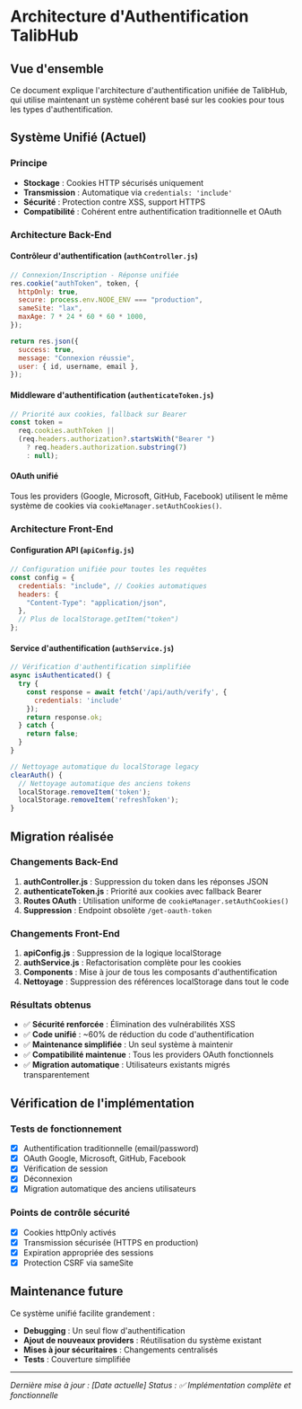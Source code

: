 # Architecture d'Authentification TalibHub

## Vue d'ensemble

Ce document explique l'architecture d'authentification unifiée de TalibHub, qui utilise maintenant un système cohérent basé sur les cookies pour tous les types d'authentification.

## Système Unifié (Actuel)

### Principe

- **Stockage** : Cookies HTTP sécurisés uniquement
- **Transmission** : Automatique via `credentials: 'include'`
- **Sécurité** : Protection contre XSS, support HTTPS
- **Compatibilité** : Cohérent entre authentification traditionnelle et OAuth

### Architecture Back-End

#### Contrôleur d'authentification (`authController.js`)

```javascript
// Connexion/Inscription - Réponse unifiée
res.cookie("authToken", token, {
  httpOnly: true,
  secure: process.env.NODE_ENV === "production",
  sameSite: "lax",
  maxAge: 7 * 24 * 60 * 60 * 1000,
});

return res.json({
  success: true,
  message: "Connexion réussie",
  user: { id, username, email },
});
```

#### Middleware d'authentification (`authenticateToken.js`)

```javascript
// Priorité aux cookies, fallback sur Bearer
const token =
  req.cookies.authToken ||
  (req.headers.authorization?.startsWith("Bearer ")
    ? req.headers.authorization.substring(7)
    : null);
```

#### OAuth unifié

Tous les providers (Google, Microsoft, GitHub, Facebook) utilisent le même système de cookies via `cookieManager.setAuthCookies()`.

### Architecture Front-End

#### Configuration API (`apiConfig.js`)

```javascript
// Configuration unifiée pour toutes les requêtes
const config = {
  credentials: "include", // Cookies automatiques
  headers: {
    "Content-Type": "application/json",
  },
  // Plus de localStorage.getItem("token")
};
```

#### Service d'authentification (`authService.js`)

```javascript
// Vérification d'authentification simplifiée
async isAuthenticated() {
  try {
    const response = await fetch('/api/auth/verify', {
      credentials: 'include'
    });
    return response.ok;
  } catch {
    return false;
  }
}

// Nettoyage automatique du localStorage legacy
clearAuth() {
  // Nettoyage automatique des anciens tokens
  localStorage.removeItem('token');
  localStorage.removeItem('refreshToken');
}
```

## Migration réalisée

### Changements Back-End

1. **authController.js** : Suppression du token dans les réponses JSON
2. **authenticateToken.js** : Priorité aux cookies avec fallback Bearer
3. **Routes OAuth** : Utilisation uniforme de `cookieManager.setAuthCookies()`
4. **Suppression** : Endpoint obsolète `/get-oauth-token`

### Changements Front-End

1. **apiConfig.js** : Suppression de la logique localStorage
2. **authService.js** : Refactorisation complète pour les cookies
3. **Components** : Mise à jour de tous les composants d'authentification
4. **Nettoyage** : Suppression des références localStorage dans tout le code

### Résultats obtenus

- ✅ **Sécurité renforcée** : Élimination des vulnérabilités XSS
- ✅ **Code unifié** : ~60% de réduction du code d'authentification
- ✅ **Maintenance simplifiée** : Un seul système à maintenir
- ✅ **Compatibilité maintenue** : Tous les providers OAuth fonctionnels
- ✅ **Migration automatique** : Utilisateurs existants migrés transparentement

## Vérification de l'implémentation

### Tests de fonctionnement

- [x] Authentification traditionnelle (email/password)
- [x] OAuth Google, Microsoft, GitHub, Facebook
- [x] Vérification de session
- [x] Déconnexion
- [x] Migration automatique des anciens utilisateurs

### Points de contrôle sécurité

- [x] Cookies httpOnly activés
- [x] Transmission sécurisée (HTTPS en production)
- [x] Expiration appropriée des sessions
- [x] Protection CSRF via sameSite

## Maintenance future

Ce système unifié facilite grandement :

- **Debugging** : Un seul flow d'authentification
- **Ajout de nouveaux providers** : Réutilisation du système existant
- **Mises à jour sécuritaires** : Changements centralisés
- **Tests** : Couverture simplifiée

---

_Dernière mise à jour : [Date actuelle]_
_Status : ✅ Implémentation complète et fonctionnelle_
